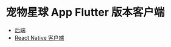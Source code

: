 # 宠物星球 App Flutter 版本客户端

- [后端](https://github.com/oooooocean/puppy-backend)
- [React Native 客户端](https://github.com/oooooocean/puppy-react-native)
